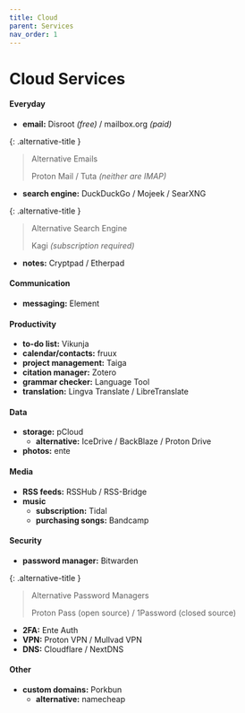 ```yaml
---
title: Cloud
parent: Services
nav_order: 1
---
```

# Cloud Services

#### Everyday

- **email:** Disroot *(free)* / mailbox.org *(paid)*

{: .alternative-title }
> Alternative Emails
> 
> Proton Mail / Tuta *(neither are IMAP)*

- **search engine:** DuckDuckGo / Mojeek / SearXNG

{: .alternative-title }
> Alternative Search Engine
> 
> Kagi *(subscription required)*

- **notes:** Cryptpad / Etherpad

#### Communication

- **messaging:** Element

#### Productivity

- **to-do list:** Vikunja
- **calendar/contacts:** fruux
- **project management:** Taiga
- **citation manager:** Zotero
- **grammar checker:** Language Tool
- **translation:** Lingva Translate / LibreTranslate

#### Data

- **storage:** pCloud
	- **alternative:** IceDrive / BackBlaze / Proton Drive
- **photos:** ente

#### Media

- **RSS feeds:** RSSHub / RSS-Bridge
- **music** 
	- **subscription:** Tidal
	- **purchasing songs:** Bandcamp

#### Security

- **password manager:** Bitwarden

{: .alternative-title }
> Alternative Password Managers
> 
> Proton Pass (open source) / 1Password (closed source)

- **2FA:** Ente Auth
- **VPN:** Proton VPN / Mullvad VPN
- **DNS:** Cloudflare / NextDNS

#### Other

- **custom domains:** Porkbun
	- **alternative:** namecheap

